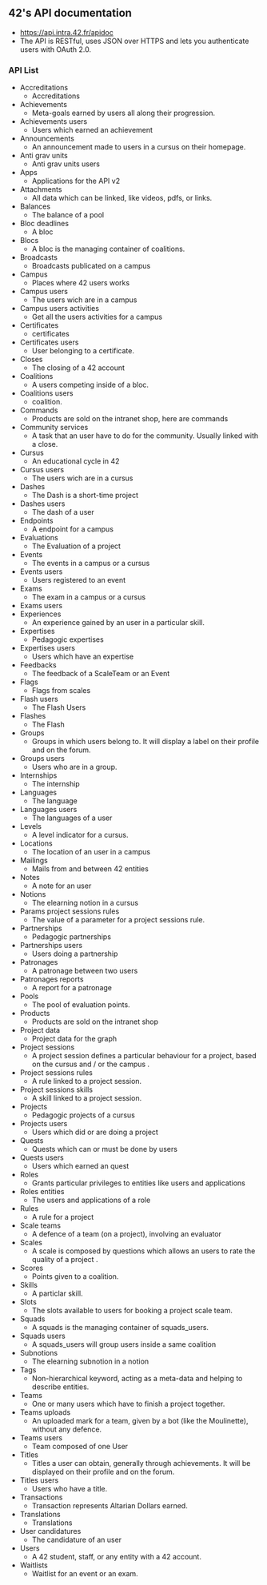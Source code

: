 ## 42's API documentation
* https://api.intra.42.fr/apidoc
* The API is RESTful, uses JSON over HTTPS and lets you authenticate users with OAuth 2.0.

### API List
* Accreditations
  * Accreditations
* Achievements
  * Meta-goals earned by users all along their progression.
* Achievements users
  * Users which earned an achievement
* Announcements
  * An announcement made to users in a cursus on their homepage.
* Anti grav units
  * Anti grav units users
* Apps
  * Applications for the API v2
* Attachments
  * All data which can be linked, like videos, pdfs, or links.
* Balances
  * The balance of a pool
* Bloc deadlines
  * A bloc
* Blocs
  * A bloc is the managing container of coalitions.
* Broadcasts
  * Broadcasts publicated on a campus
* Campus
  * Places where 42 users works
* Campus users
  * The users wich are in a campus
* Campus users activities
  * Get all the users activities for a campus
* Certificates
  * certificates
* Certificates users
  * User belonging to a certificate.
* Closes
  * The closing of a 42 account
* Coalitions
  * A users competing inside of a bloc.
* Coalitions users
  * coalition.
* Commands
  * Products are sold on the intranet shop, here are commands
* Community services
  * A task that an user have to do for the community. Usually linked with a close.
* Cursus
  * An educational cycle in 42
* Cursus users
  * The users wich are in a cursus
* Dashes
  * The Dash is a short-time project
* Dashes users
  * The dash of a user
* Endpoints
  * A endpoint for a campus
* Evaluations
  * The Evaluation of a project
* Events
  * The events in a campus or a cursus
* Events users
  * Users registered to an event
* Exams
  * The exam in a campus or a cursus
* Exams users
* Experiences
  * An experience gained by an user in a particular skill.
* Expertises
  * Pedagogic expertises
* Expertises users
  * Users which have an expertise
* Feedbacks
  * The feedback of a ScaleTeam or an Event
* Flags
  * Flags from scales
* Flash users
  * The Flash Users
* Flashes
  * The Flash
* Groups
  * Groups in which users belong to. It will display a label on their profile and on the forum.
* Groups users
  * Users who are in a group.
* Internships
  * The internship
* Languages
  * The language
* Languages users
  * The languages of a user
* Levels
  * A level indicator for a cursus.
* Locations
  * The location of an user in a campus
* Mailings
  * Mails from and between 42 entities
* Notes
  * A note for an user
* Notions
  * The elearning notion in a cursus
* Params project sessions rules
  * The value of a parameter for a project sessions rule.
* Partnerships
  * Pedagogic partnerships
* Partnerships users
  * Users doing a partnership
* Patronages
  * A patronage between two users
* Patronages reports
  * A report for a patronage
* Pools
  * The pool of evaluation points.
* Products
  * Products are sold on the intranet shop
* Project data
  * Project data for the graph
* Project sessions
  * A project session defines a particular behaviour for a project, based on the cursus and / or the campus .
* Project sessions rules
  * A rule linked to a project session.
* Project sessions skills
  * A skill linked to a project session.
* Projects
  * Pedagogic projects of a cursus
* Projects users
  * Users which did or are doing a project
* Quests
  * Quests which can or must be done by users
* Quests users
  * Users which earned an quest
* Roles
  * Grants particular privileges to entities like users and applications
* Roles entities
  * The users and applications of a role
* Rules
  * A rule for a project
* Scale teams
  * A defence of a team (on a project), involving an evaluator
* Scales
  * A scale is composed by questions which allows an users to rate the quality of a project .
* Scores
  * Points given to a coalition.
* Skills
  * A particlar skill.
* Slots
  * The slots available to users for booking a project scale team.
* Squads
  * A squads is the managing container of squads_users.
* Squads users
  * A squads_users will group users inside a same coalition
* Subnotions
  * The elearning subnotion in a notion
* Tags
  * Non-hierarchical keyword, acting as a meta-data and helping to describe entities.
* Teams
  * One or many users which have to finish a project together.
* Teams uploads
  * An uploaded mark for a team, given by a bot (like the Moulinette), without any defence.
* Teams users
  * Team composed of one User
* Titles
  * Titles a user can obtain, generally through achievements. It will be displayed on their profile and on the forum.
* Titles users
  * Users who have a title.
* Transactions
  * Transaction represents Altarian Dollars earned.
* Translations
  * Translations
* User candidatures
  * The candidature of an user
* Users
  * A 42 student, staff, or any entity with a 42 account.
* Waitlists
  * Waitlist for an event or an exam.
